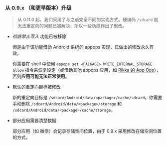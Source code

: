 ### 从 0.9.x （和更早版本）升级

> 从 0.11.0 起，我们采用了与之前完全不同的实现方式。硬编码 `/sdcard` 就无法重定向的问题已被解决，所以一些功能作出了删改。

* _彻底禁止写入_ 功能已被移除

  但是由于该功能借助 Android 系统的 appops 实现，已做出的修改永久有效。
  
  你需要在 shell 中使用 `appops set <PACKAGE> WRITE_EXTERNAL_STORAGE allow` 指令来恢复设定（或借助其他 appops 应用，如 [Rikka 的 App Ops](https://play.google.com/store/apps/details?id=rikka.appops)），否则**应用可能无法正常使用**。

* 默认的重定向目标被修改

  新的重定向目标是 `/sdcard/Android/data/<package>/cache/sdcard`，你需要手动删除 `/sdcard/Android/data/<package>/storage` 和 `/sdcard/Android/data/<package>/cache/storage`。

* 部分应用需要清楚数据

  部分应用（如 微信）会记录存储空间位置，由于 0.9.x 采用修改存储空间位置的方式，